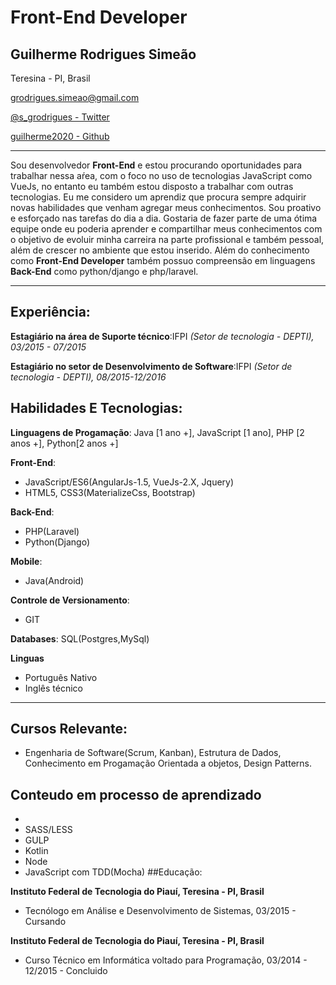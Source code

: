 # Front-End Developer

## Guilherme Rodrigues Simeão

Teresina - PI, Brasil

[ grodrigues.simeao@gmail.com](mailto:grodrigues.simeao@gmail.com)

[ @s_grodrigues - Twitter](https://twitter.com/s_grodrigues)

[ guilherme2020 - Github](https://github.com/Guilherme2020)

---------

Sou desenvolvedor **Front-End**  e estou procurando oportunidades para trabalhar nessa aŕea,
com o foco no uso de tecnologias JavaScript como VueJs, no entanto eu também estou disposto a trabalhar com outras  tecnologias. Eu me considero um aprendiz  que procura sempre adquirir novas habilidades que venham  agregar meus conhecimentos. Sou proativo e esforçado nas tarefas do dia a dia. Gostaria de fazer parte de uma ótima equipe  onde eu poderia aprender e compartilhar meus conhecimentos com o objetivo de evoluir minha carreira na parte profissional e também pessoal, além de crescer no ambiente que estou inserido. Além do conhecimento  como  **Front-End Developer** também possuo compreensão em linguagens **Back-End** como  python/django  e php/laravel.

---------------

## Experiência:

**Estagiário na área de Suporte técnico**:IFPI *(Setor de tecnologia - DEPTI), 03/2015 - 07/2015*

**Estagiário no  setor  de Desenvolvimento de Software**:IFPI *(Setor de tecnologia - DEPTI), 08/2015-12/2016*

## Habilidades E Tecnologias:

**Linguagens de Progamação**: Java [1 ano +], JavaScript [1 ano], PHP [2 anos +], Python[2 anos +]

**Front-End**:

- JavaScript/ES6(AngularJs-1.5, VueJs-2.X, Jquery)
- HTML5, CSS3(MaterializeCss, Bootstrap)

**Back-End**:

- PHP(Laravel)
- Python(Django)

**Mobile**:

- Java(Android)

**Controle de Versionamento**:
- GIT

**Databases**: SQL(Postgres,MySql)

**Linguas**
- Português Nativo
- Inglês técnico
----------------------

## Cursos Relevante:
- Engenharia de Software(Scrum, Kanban), Estrutura de Dados, Conhecimento em Progamação Orientada a objetos, Design Patterns.

## Conteudo em processo de aprendizado
  -
  - SASS/LESS
  - GULP
  - Kotlin
  - Node
  - JavaScript com TDD(Mocha)
##Educação:

**Instituto Federal de Tecnologia do Piauí, Teresina - PI, Brasil**
- Tecnólogo em Análise e Desenvolvimento de Sistemas, 03/2015 - Cursando

**Instituto Federal de Tecnologia do Piauí, Teresina - PI, Brasil**
- Curso Técnico em Informática voltado para Programação, 03/2014 - 12/2015 - Concluido

